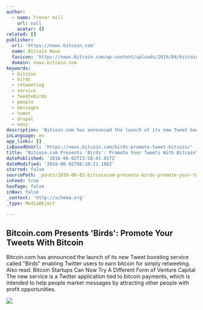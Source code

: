 ```yaml
---
author:
  - name: Trevor Hill
    url: null
    avatar: {}
related: []
publisher:
  url: 'https://news.bitcoin.com'
  name: Bitcoin News
  favicon: 'https://news.bitcoin.com/wp-content/uploads/2016/04/bitcoin_fav.png'
  domain: news.bitcoin.com
keywords:
  - bitcoin
  - birds
  - retweeting
  - service
  - feedzebirds
  - people
  - messages
  - tweet
  - drupal
  - easy
description: 'Bitcoin.com has announced the launch of its new Tweet boosting service called "Birds" enabling Twitter users to earn bitcoin for simply retweeting. Also read: Bitcoin Startups Can Now Try A Different Form of Venture Capital The new service is a Twitter application tied to bitcoin payments, which is intended to help people market messages by attracting other people with profit opportunities.'
inLanguage: en
app_links: []
isBasedOnUrl: 'https://news.bitcoin.com/birds-promote-tweet-bitcoin/'
title: "Bitcoin.com Presents 'Birds': Promote Your Tweets With Bitcoin"
datePublished: '2016-06-02T13:58:41.857Z'
dateModified: '2016-06-02T08:10:21.186Z'
starred: false
sourcePath: _posts/2016-06-02-bitcoincom-presents-birds-promote-your-tweets-with-bitco.md
inFeed: true
hasPage: false
inNav: false
_context: 'http://schema.org'
_type: MediaObject

---
```

<article style=""><h1>Bitcoin.com Presents 'Birds': Promote Your Tweets With Bitcoin</h1><p>Bitcoin.com has announced the launch of its new Tweet boosting service called "Birds" enabling Twitter users to earn bitcoin for simply retweeting. Also read: Bitcoin Startups Can Now Try A Different Form of Venture Capital The new service is a Twitter application tied to bitcoin payments, which is intended to help people market messages by attracting other people with profit opportunities.</p><img src="https://news.bitcoin.com/wp-content/uploads/2016/05/IMG_5960.jpg" /></article>